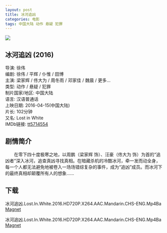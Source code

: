```yaml
---
layout: post
title: 冰河追凶
categories: 电影
tags: 中国大陆 动作 悬疑 犯罪
---
```


[![](http://i2.buimg.com/3ca6b0c45fd22ae3t.jpg)](http://i2.buimg.com/3ca6b0c45fd22ae3.jpg)

## 冰河追凶 (2016)
导演: 徐伟  
编剧: 徐伟 / 平辉 / 仆惟 / 田博  
主演: 梁家辉 / 佟大为 / 周冬雨 / 邓家佳 / 魏晨 / 更多...  
类型: 动作 / 悬疑 / 犯罪  
制片国家/地区: 中国大陆  
语言: 汉语普通话  
上映日期: 2016-04-15(中国大陆)  
片长: 102分钟  
又名: Lost in White  
IMDb链接: [tt5714554](http://www.imdb.com/title/tt5714554)

## 剧情简介
　　在零下四十度极寒之地，以周鹏（梁家辉 饰）、汪豪（佟大为 饰）为首的“追凶者”深入冰河，追查真凶寻找真相。在暗藏杀机的冷酷冰河，牵一发而动全身，每一个人都无法避免地被卷入一场场错综复杂的事件，成为“追凶”成员。而冰河下的最终真相却颠覆所有人的想象……

## 下载
冰河追凶.Lost.In.White.2016.HD720P.X264.AAC.Mandarin.CHS-ENG.Mp4Ba  
[Magnet](magnet:?xt=urn:btih:2f951b37fade01983bbb2c1c06579d828c376d85&tr=http://bt.mp4ba.com:2710/announce)

冰河追凶.Lost.In.White.2016.HD720P.X264.AAC.Mandarin.CHS-ENG.Mp4Ba  
[Magnet](magnet:?xt=urn:btih:2f951b37fade01983bbb2c1c06579d828c376d85&tr=http://bt.mp4ba.com:2710/announce)
